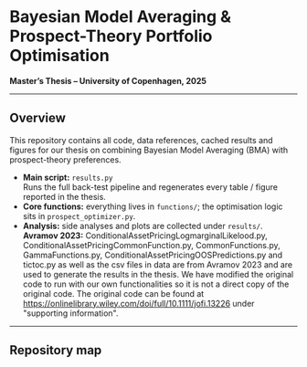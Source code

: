 # Bayesian Model Averaging & Prospect-Theory Portfolio Optimisation  
**Master’s Thesis – University of Copenhagen, 2025**

---

## Overview
This repository contains all code, data references, cached results and figures for our thesis on combining Bayesian Model Averaging (BMA) with prospect-theory preferences.



* **Main script:** `results.py`  
  Runs the full back-test pipeline and regenerates every table / figure reported in the thesis.
* **Core functions:** everything lives in `functions/`; the optimisation logic sits in `prospect_optimizer.py`.
* **Analysis:** side analyses and plots are collected under `results/`.
**Avramov 2023:** ConditionalAssetPricingLogmarginalLikelood.py, ConditionalAssetPricingCommonFunction.py, CommonFunctions.py, GammaFunctions.py, ConditionalAssetPricingOOSPredictions.py and tictoc.py as well as the csv files in data are from Avramov 2023 and are used to generate the results in the thesis. We have modified the original code to run with our own functionalities so it is not a direct copy of the original code. The original code can be found at https://onlinelibrary.wiley.com/doi/full/10.1111/jofi.13226 under "supporting information". 

---

## Repository map
